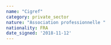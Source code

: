 ```yaml
---
name: "Cigref"
category: private_sector
nature: "Association professionnelle "
nationality: FRA
date_signed: '2018-11-12'
---
```

    